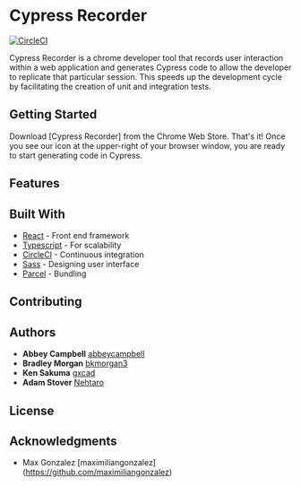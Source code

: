 # Cypress Recorder
[![CircleCI](https://circleci.com/gh/KabaLabs/Cypress-Recorder/tree/master.svg?style=svg)](https://circleci.com/gh/KabaLabs/Cypress-Recorder/tree/master)

Cypress Recorder is a chrome developer tool that records user interaction within a web application and generates Cypress code to allow the developer to replicate that particular session. This speeds up the development cycle by facilitating the creation of unit and integration tests.

## Getting Started

Download [Cypress Recorder] from the Chrome Web Store. That's it! Once you see our icon at the upper-right of your browser window, you are ready to start generating code in Cypress.

## Features

## Built With

* [React](https://circleci.com/) - Front end framework
* [Typescript](https://circleci.com/) - For scalability
* [CircleCI](https://circleci.com/) - Continuous integration
* [Sass](https://circleci.com/) - Designing user interface
* [Parcel](https://circleci.com/) - Bundling

## Contributing

## Authors

* **Abbey Campbell** [abbeycampbell](https://github.com/abbeycampbell)
* **Bradley Morgan**  [bkmorgan3](https://github.com/bkmorgan3)
* **Ken Sakuma** [gxcad](https://github.com/gxcad)
* **Adam Stover** [Nehtaro](https://github.com/Nehtaro)

## License

## Acknowledgments

* Max Gonzalez [maximiliangonzalez] (https://github.com/maximiliangonzalez)
